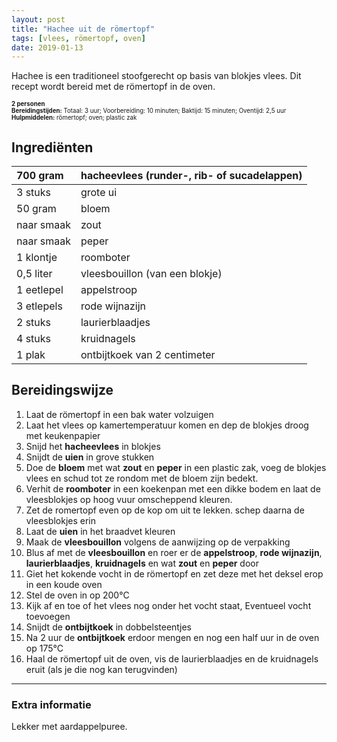 ```yaml
---
layout: post
title: "Hachee uit de römertopf"
tags: [vlees, römertopf, oven]
date: 2019-01-13
---
```


Hachee is een traditioneel stoofgerecht op basis van blokjes vlees. Dit recept wordt bereid met de römertopf in de oven.


<sub><sup>
**2 personen**    
**Bereidingstijden:** Totaal: 3 uur; Voorbereiding: 10 minuten; Baktijd: 15 minuten; Oventijd: 2,5 uur  
**Hulpmiddelen:** römertopf; oven; plastic zak
</sup></sub>

## Ingrediënten

| 700 gram   | hacheevlees (runder-, rib- of sucadelappen) |
|:---------- |:------------------------------------------- |
| 3 stuks    | grote ui                                    |
| 50 gram    | bloem                                       |
| naar smaak | zout                                        |
| naar smaak | peper                                       |
| 1 klontje  | roomboter                                   |
| 0,5 liter  | vleesbouillon (van een blokje)              |
| 1 eetlepel | appelstroop                                 |
| 3 etlepels | rode wijnazijn                              |
| 2 stuks    | laurierblaadjes                             |
| 4 stuks    | kruidnagels                                 |
| 1 plak     | ontbijtkoek van 2 centimeter                |

## Bereidingswijze
1. Laat de römertopf in een bak water volzuigen
2. Laat het vlees op kamertemperatuur komen en dep de blokjes droog met keukenpapier
3. Snijd het **hacheevlees** in blokjes
4. Snijdt de **uien** in grove stukken
5. Doe de **bloem** met wat **zout** en **peper** in een plastic zak, voeg de blokjes vlees en schud tot ze rondom met de bloem zijn bedekt.
6. Verhit de **roomboter** in een koekenpan met een dikke bodem en laat de vleesblokjes op hoog vuur omscheppend kleuren.
7. Zet de romertopf even op de kop om uit te lekken. schep daarna de vleesblokjes erin
8. Laat de **uien** in het braadvet kleuren
9. Maak de **vleesbouillon** volgens de aanwijzing op de verpakking
10. Blus af met de **vleesbouillon** en roer er de **appelstroop**, **rode wijnazijn**, **laurierblaadjes**, **kruidnagels** en wat **zout** en **peper** door
11. Giet het kokende vocht in de römertopf en zet deze met het deksel erop in een koude oven
12. Stel de oven in op 200°C
13. Kijk af en toe of het vlees nog onder het vocht staat, Eventueel vocht toevoegen
14. Snijdt de **ontbijtkoek** in dobbelsteentjes
15. Na 2 uur de **ontbijtkoek** erdoor mengen en nog een half uur in de oven op 175°C
16. Haal de römertopf uit de oven, vis de laurierblaadjes en de kruidnagels eruit (als je die nog kan terugvinden)

-----------------------------------------------------------------------
### Extra informatie  
Lekker met aardappelpuree.
